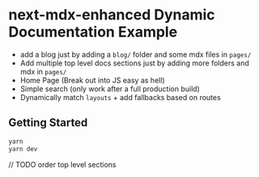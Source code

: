 # next-mdx-enhanced Dynamic Documentation Example

- add a blog just by adding a `blog/` folder and some mdx files in `pages/`
- Add multiple top level docs sections just by adding more folders and mdx in `pages/`
- Home Page (Break out into JS easy as hell)
- Simple search (only work after a full production build)
- Dynamically match `layouts` + add fallbacks based on routes

## Getting Started

```bash
yarn
yarn dev
```

// TODO order top level sections
